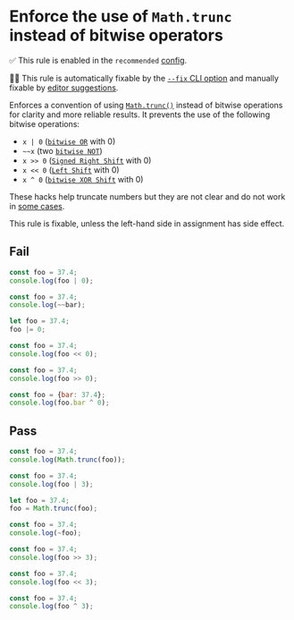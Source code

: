 # Enforce the use of `Math.trunc` instead of bitwise operators

✅ This rule is enabled in the `recommended` [config](https://github.com/sindresorhus/eslint-plugin-unicorn#preset-configs).

🔧💡 This rule is automatically fixable by the [`--fix` CLI option](https://eslint.org/docs/latest/user-guide/command-line-interface#--fix) and manually fixable by [editor suggestions](https://eslint.org/docs/developer-guide/working-with-rules#providing-suggestions).

<!-- end auto-generated rule header -->
<!-- Do not manually modify this header. Run: `npm run fix:eslint-docs` -->

Enforces a convention of using [`Math.trunc()`](https://developer.mozilla.org/en-US/docs/Web/JavaScript/Reference/Global_Objects/Math/trunc) instead of bitwise operations for clarity and more reliable results.
It prevents the use of the following bitwise operations:

- `x | 0` ([`bitwise OR`](https://developer.mozilla.org/en-US/docs/Web/JavaScript/Reference/Operators/Bitwise_OR) with 0)
- `~~x` (two [`bitwise NOT`](https://developer.mozilla.org/en-US/docs/Web/JavaScript/Reference/Operators/Bitwise_NOT))
- `x >> 0` ([`Signed Right Shift`](https://developer.mozilla.org/en-US/docs/Web/JavaScript/Reference/Operators/Right_shift) with 0)
- `x << 0` ([`Left Shift`](https://developer.mozilla.org/en-US/docs/Web/JavaScript/Reference/Operators/Left_shift) with 0)
- `x ^ 0` ([`bitwise XOR Shift`](https://developer.mozilla.org/en-US/docs/Web/JavaScript/Reference/Operators/Bitwise_XOR) with 0)

These hacks help truncate numbers but they are not clear and do not work in [some cases](https://stackoverflow.com/a/34706108/11687747).

This rule is fixable, unless the left-hand side in assignment has side effect.

## Fail

```js
const foo = 37.4;
console.log(foo | 0);
```

```js
const foo = 37.4;
console.log(~~bar);
```

```js
let foo = 37.4;
foo |= 0;
```

```js
const foo = 37.4;
console.log(foo << 0);
```

```js
const foo = 37.4;
console.log(foo >> 0);
```

```js
const foo = {bar: 37.4};
console.log(foo.bar ^ 0);
```

## Pass

```js
const foo = 37.4;
console.log(Math.trunc(foo));
```

```js
const foo = 37.4;
console.log(foo | 3);
```

```js
let foo = 37.4;
foo = Math.trunc(foo);
```

```js
const foo = 37.4;
console.log(~foo);
```

```js
const foo = 37.4;
console.log(foo >> 3);
```

```js
const foo = 37.4;
console.log(foo << 3);
```

```js
const foo = 37.4;
console.log(foo ^ 3);
```
